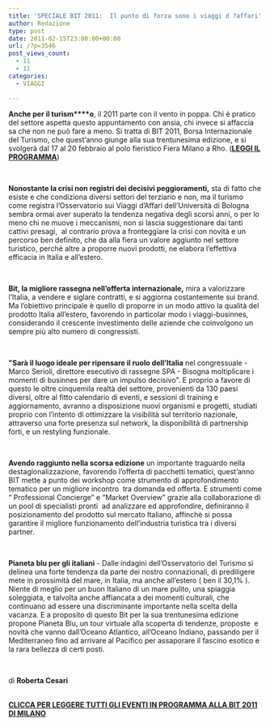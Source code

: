 ```yaml
---
title: 'SPECIALE BIT 2011:  Il punto di forza sono i viaggi d ?affari'
author: Redazione
type: post
date: 2011-02-15T23:00:00+00:00
url: /?p=3546
post_views_count:
  - 11
  - 11
categories:
  - VIAGGI

---
```

**Anche per il turism****o**, il 2011 parte con il vento in poppa. Chi &egrave; pratico del settore aspetta questo appuntamento con ansia, chi invece si affaccia sa che non ne pu&ograve; fare a meno. Si tratta di BIT 2011, Borsa Internazionale del Turismo, che quest&rsquo;anno giunge alla sua trentunesima edizione, e si svolger&agrave; dal 17 al 20 febbraio al polo fieristico Fiera Milano a Rho. ([<u><strong>LEGGI IL PROGRAMMA</strong></u>][1])

&nbsp;

**Nonostante la crisi non registri dei decisivi peggioramenti,** sta di fatto che esiste e che condiziona diversi settori del terziario e non, ma il turismo come registra l&rsquo;Osservatorio sui Viaggi d&rsquo;Affari dell&rsquo;Universit&agrave; di Bologna sembra ormai aver superato la tendenza negativa degli scorsi anni, o per lo meno chi ne muove i meccanismi, non si lascia suggestionare dai tanti cattivi presagi,&nbsp; al contrario prova a fronteggiare la crisi con novit&agrave; e un percorso ben definito, che da alla fiera un valore aggiunto nel settore turistico, perch&eacute; altre a proporre nuovi prodotti, ne elabora l&rsquo;effettiva efficacia in Italia e all&rsquo;estero.

&nbsp;

**Bit, la migliore rassegna nell&rsquo;offerta internazionale,** mira a valorizzare l&rsquo;Italia, a vendere e siglare contratti, e si aggiorna costantemente sui brand. Ma l&rsquo;obiettivo principale &egrave; quello di proporre in un modo attivo la qualit&agrave; del prodotto Italia all&rsquo;estero, favorendo in particolar modo i viaggi&#45;businnes, considerando il crescente investimento delle aziende che coinvolgono un sempre pi&ugrave; alto numero di congressisti.

&nbsp;

**"Sar&agrave; il luogo ideale per ripensare il ruolo dell&rsquo;Italia** nel congressuale &#45; Marco Serioli, direttore esecutivo di rassegne SPA &#45; Bisogna moltiplicare i momenti di businnes per dare un impulso decisivo". E proprio a favore di questo le oltre cinquemila realt&agrave; del settore, provenienti da 130 paesi diversi, oltre al fitto calendario di eventi, e sessioni di training e aggiornamento, avranno a disposizione nuovi organismi e progetti, studiati proprio con l&rsquo;intento di ottimizzare la visibilit&agrave; sul territorio nazionale, attraverso una forte presenza sul network, la disponibilit&agrave; di partnership forti, e un restyling funzionale.

&nbsp;

**Avendo raggiunto nella scorsa edizione** un importante traguardo nella destagionalizzazione, favorendo l&rsquo;offerta di pacchetti tematici, quest&rsquo;anno BIT mette a punto dei workshop come strumento di approfondimento tematico per un migliore incontro&nbsp; tra domanda ed offerta. E strumenti come &ldquo; Professional Concierge&rdquo; e &ldquo;Market Overview&rdquo; grazie alla collaborazione di un pool di specialisti pronti&nbsp; ad analizzare ed approfondire, definiranno il posizionamento del prodotto sul mercato Italiano, affinch&egrave; si possa garantire il migliore funzionamento dell&rsquo;industria turistica tra i diversi partner.

&nbsp;

**Pianeta blu per gli italiani** &#45; Dalle indagini dell&rsquo;Osservatorio del Turismo si delinea una forte tendenza da parte dei nostro connazionali, di prediligere mete in prossimit&agrave; del mare, in Italia, ma anche all&rsquo;estero ( ben il 30,1% ). Niente di meglio per un buon Italiano di un mare pulito, una spiaggia soleggiata, e talvolta anche affiancata a dei momenti culturali, che continuano ad essere una discriminante importante nella scelta della vacanza. E a proposito di questo Bit per la sua trentunesima edizione propone Pianeta Blu, un tour virtuale alla scoperta di tendenze, proposte&nbsp; e novit&agrave; che vanno dall&rsquo;Oceano Atlantico, all&rsquo;Oceano Indiano, passando per il Mediterraneo fino ad arrivare al Pacifico per assaporare il fascino esotico e la rara bellezza di certi posti.

&nbsp;

di **Roberta Cesari**  
&nbsp;

[<u><strong>CLICCA PER LEGGERE TUTTI GLI EVENTI IN PROGRAMMA ALLA BIT 2011 DI MILANO</strong></u>][1]

 [1]: https://www.progressonline.it/index.php?livello=Travel&sezione=77&articolo=3187&lang=it
